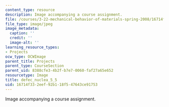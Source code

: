 ```yaml
---
content_type: resource
description: Image accompanying a course assignment.
file: /courses/3-22-mechanical-behavior-of-materials-spring-2008/16714f332eef92b118f547643ce91753_defec_nuclea_5_5.jpg
file_type: image/jpeg
image_metadata:
  caption: ''
  credit: ''
  image-alt: ''
learning_resource_types:
- Projects
ocw_type: OCWImage
parent_title: Projects
parent_type: CourseSection
parent_uid: 8388cfe3-4b2f-b7e7-0060-faf27a65e652
resourcetype: Image
title: defec_nuclea_5_5
uid: 16714f33-2eef-92b1-18f5-47643ce91753
---
```

Image accompanying a course assignment.

